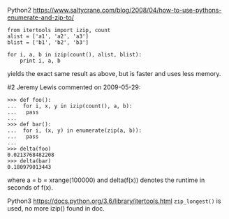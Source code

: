 Python2
https://www.saltycrane.com/blog/2008/04/how-to-use-pythons-enumerate-and-zip-to/
```
from itertools import izip, count
alist = ['a1', 'a2', 'a3']
blist = ['b1', 'b2', 'b3']

for i, a, b in izip(count(), alist, blist):
    print i, a, b
```
yields the exact same result as above, but is faster and uses less memory.


#2 Jeremy Lewis commented on 2009-05-29:
```
>>> def foo():
...  for i, x, y in izip(count(), a, b):
...   pass
...
>>> def bar():
...  for i, (x, y) in enumerate(zip(a, b)):
...   pass
...
>>> delta(foo)
0.0213768482208
>>> delta(bar)
0.180979013443
```

where a = b = xrange(100000) and delta(f(x)) denotes the runtime in seconds of f(x).


Python3
https://docs.python.org/3.6/library/itertools.html
`zip_longest()` is used, no more izip() found in doc.
